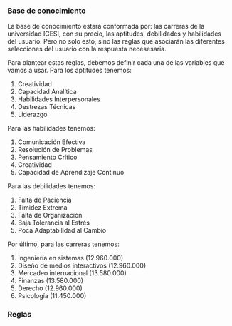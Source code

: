 ### Base de conocimiento

La base de conocimiento estará conformada por: las carreras de la universidad ICESI, con su precio, las aptitudes, debilidades y habilidades del usuario. Pero no solo esto, sino las reglas que asociarán las diferentes selecciones del usuario con la respuesta necesesaria.

Para plantear estas reglas, debemos definir cada una de las variables que vamos a usar. Para los aptitudes tenemos:

1. Creatividad
2. Capacidad Analítica
3. Habilidades Interpersonales
4. Destrezas Técnicas
5. Liderazgo

Para las habilidades tenemos:

1. Comunicación Efectiva
2. Resolución de Problemas
3. Pensamiento Crítico
4. Creatividad
5. Capacidad de Aprendizaje Continuo

Para las debilidades tenemos:

1. Falta de Paciencia
2. Timidez Extrema
3. Falta de Organización
4. Baja Tolerancia al Estrés
5. Poca Adaptabilidad al Cambio

Por último, para las carreras tenemos:

1. Ingeniería en sistemas (12.960.000)
2. Diseño de medios interactivos (12.960.000)
3. Mercadeo internacional (13.580.000)
4. Finanzas (13.580.000)
5. Derecho (12.960.000)
6. Psicología (11.450.000)

### Reglas


